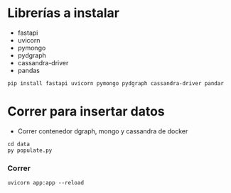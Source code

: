 # Librerías a instalar
- fastapi
- uvicorn
- pymongo
- pydgraph
- cassandra-driver
- pandas
```
pip install fastapi uvicorn pymongo pydgraph cassandra-driver pandar
```

# Correr para insertar datos
- Correr contenedor dgraph, mongo y cassandra de docker
```
cd data
py populate.py
```

### Correr
```
uvicorn app:app --reload
```